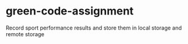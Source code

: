 # green-code-assignment
Record sport performance results and store them in local storage and remote storage 
